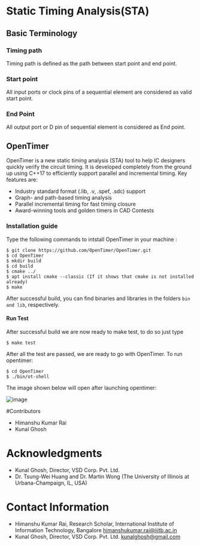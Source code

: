 # Static Timing Analysis(STA)
## Basic Terminology
### Timing path 
Timing path is defined as the path between start point and end point.
### Start point
All input ports or clock pins of a sequential element are considered as valid start point.
### End Point
All output port or D pin of sequential element is considered as End point.















## OpenTimer
OpenTimer is a new static timing analysis (STA) tool to help IC designers quickly verify the circuit timing. It is developed completely from the ground up using C++17 to efficiently support parallel and incremental timing.
Key features are:
* Industry standard format (.lib, .v, .spef, .sdc) support
* Graph- and path-based timing analysis
* Parallel incremental timing for fast timing closure
* Award-winning tools and golden timers in CAD Contests

### Installation guide
Type the following commands to intstall OpenTimer in your machine :
```
$ git clone https://github.com/OpenTimer/OpenTimer.git
$ cd OpenTimer
$ mkdir build
$ cd build
$ cmake ../
$ apt install cmake --classic (If it shows that cmake is not installed already)
$ make 
```
After successful build, you can find binaries and libraries in the folders ```bin and lib```, respectively.
#### Run Test
After successful build we are now ready to make test, to do so just type
```
$ make test
```
After all the test are passed, we are ready to go with OpenTimer.
To run opentimer:
```
$ cd OpenTimer 
$ ./bin/ot-shell
```
The image shown below will open after launching opentimer:


![image](https://user-images.githubusercontent.com/44607144/190922947-e2d46a74-44cc-438e-b17a-d31c0d4e1be2.png)

#Contributors 
* Himanshu Kumar Rai
* Kunal Ghosh

# Acknowledgments
* Kunal Ghosh, Director, VSD Corp. Pvt. Ltd.
* Dr. Tsung-Wei Huang and Dr. Martin Wong (The University of Illinois at Urbana-Champaign, IL, USA)


# Contact Information
* Himanshu Kumar Rai, Research Scholar, International Institute of Information Technology, Bangalore himanshukumar.rai@iiitb.ac.in 
* Kunal Ghosh, Director, VSD Corp. Pvt. Ltd. kunalghosh@gmail.com


